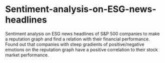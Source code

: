 # Sentiment-analysis-on-ESG-news-headlines
Sentiment analysis on ESG news headlines of S&amp;P 500 companies to make a reputation graph and find a relation with their financial performance.
Found out that companies with steep gradients of positive/negative emotions on the reputation graph have a positive correlation to their stock market performance. 
